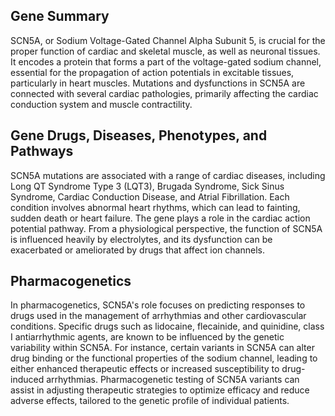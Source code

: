 ## Gene Summary
SCN5A, or Sodium Voltage-Gated Channel Alpha Subunit 5, is crucial for the proper function of cardiac and skeletal muscle, as well as neuronal tissues. It encodes a protein that forms a part of the voltage-gated sodium channel, essential for the propagation of action potentials in excitable tissues, particularly in heart muscles. Mutations and dysfunctions in SCN5A are connected with several cardiac pathologies, primarily affecting the cardiac conduction system and muscle contractility.

## Gene Drugs, Diseases, Phenotypes, and Pathways
SCN5A mutations are associated with a range of cardiac diseases, including Long QT Syndrome Type 3 (LQT3), Brugada Syndrome, Sick Sinus Syndrome, Cardiac Conduction Disease, and Atrial Fibrillation. Each condition involves abnormal heart rhythms, which can lead to fainting, sudden death or heart failure. The gene plays a role in the cardiac action potential pathway. From a physiological perspective, the function of SCN5A is influenced heavily by electrolytes, and its dysfunction can be exacerbated or ameliorated by drugs that affect ion channels.

## Pharmacogenetics
In pharmacogenetics, SCN5A's role focuses on predicting responses to drugs used in the management of arrhythmias and other cardiovascular conditions. Specific drugs such as lidocaine, flecainide, and quinidine, class I antiarrhythmic agents, are known to be influenced by the genetic variability within SCN5A. For instance, certain variants in SCN5A can alter drug binding or the functional properties of the sodium channel, leading to either enhanced therapeutic effects or increased susceptibility to drug-induced arrhythmias. Pharmacogenetic testing of SCN5A variants can assist in adjusting therapeutic strategies to optimize efficacy and reduce adverse effects, tailored to the genetic profile of individual patients.